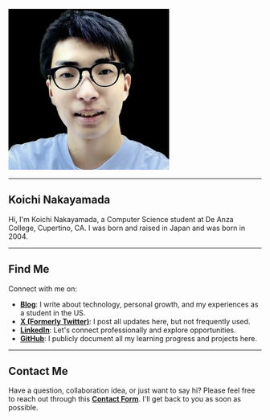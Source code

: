 ![Koichi's Photo](profile320.jpg)

---

## Koichi Nakayamada

Hi, I'm Koichi Nakayamada, a Computer Science student at De Anza College, Cupertino, CA. I was born and raised in Japan and was born in 2004.

---

## Find Me

Connect with me on:

- [**Blog**](https://koichin.medium.com): I write about technology, personal growth, and my experiences as a student in the US.
- [**X (Formerly Twitter)**](https://x.com/KoichiNkymd): I post all updates here, but not frequently used.
- [**LinkedIn**](https://linkedin.com/in/koichinakayamada): Let's connect professionally and explore opportunities.
- [**GitHub**](https://github.com/koichinakayamada): I publicly document all my learning progress and projects here. 

---

## Contact Me

Have a question, collaboration idea, or just want to say hi? Please feel free to reach out through this [**Contact Form**](https://forms.gle/TTmCVmB7TK8fyH5Z8). I'll get back to you as soon as possible.
